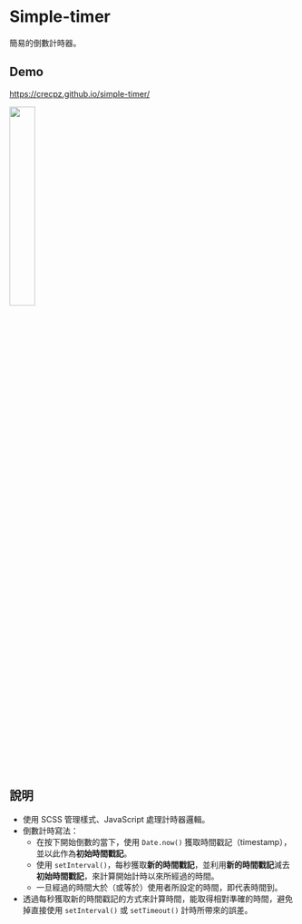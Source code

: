 # Simple-timer
簡易的倒數計時器。



## Demo
https://crecpz.github.io/simple-timer/

<img src="https://user-images.githubusercontent.com/81663340/204438380-5f76c096-7cf8-4fcc-9e30-52bc2a05ce00.png" width="30%"/>





## 說明
- 使用 SCSS 管理樣式、JavaScript 處理計時器邏輯。
- 倒數計時寫法：
  - 在按下開始倒數的當下，使用 `Date.now()` 獲取時間戳記（timestamp），並以此作為**初始時間戳記**。
  - 使用 `setInterval()`，每秒獲取**新的時間戳記**，並利用**新的時間戳記**減去**初始時間戳記**，來計算開始計時以來所經過的時間。
  - 一旦經過的時間大於（或等於）使用者所設定的時間，即代表時間到。
- 透過每秒獲取新的時間戳記的方式來計算時間，能取得相對準確的時間，避免掉直接使用 `setInterval()` 或  `setTimeout()` 計時所帶來的誤差。
